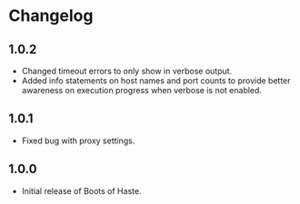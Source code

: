 # Changelog

## 1.0.2
- Changed timeout errors to only show in verbose output.
- Added info statements on host names and port counts to provide better awareness on execution progress when verbose is not enabled.

## 1.0.1
- Fixed bug with proxy settings.

## 1.0.0
- Initial release of Boots of Haste. 
